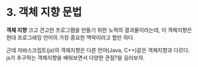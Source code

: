 # 3. 객체 지향 문법

**객체 지향** 크고 견고한 프로그램을 만들기 위한 노력의 결과물이라는데, 이 객체지향은 현대 프로그래밍 언어의 가장 중요한 맥락이라고 할만 하다.

근데 자바스크립트(js)의 객체지향은 다른 언어(Java, C++)같은 객체지향과 다르다.  
js가 추구하는 객체지향을 배워보면서 다양한 관점?을 길러보자.

